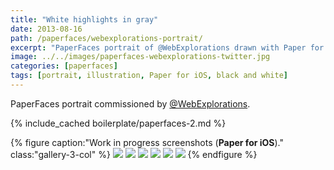 ```yaml
---
title: "White highlights in gray"
date: 2013-08-16
path: /paperfaces/webexplorations-portrait/
excerpt: "PaperFaces portrait of @WebExplorations drawn with Paper for iOS on an iPad."
image: ../../images/paperfaces-webexplorations-twitter.jpg
categories: [paperfaces]
tags: [portrait, illustration, Paper for iOS, black and white]
---
```


PaperFaces portrait commissioned by [@WebExplorations](https://twitter.com/webexplorations).

{% include_cached boilerplate/paperfaces-2.md %}

{% figure caption:"Work in progress screenshots (**Paper for iOS**)." class:"gallery-3-col" %}
[![](../../images/paperfaces-webexplorations-process-1-600.jpg)](../../images/paperfaces-webexplorations-process-1-lg.jpg)
[![](../../images/paperfaces-webexplorations-process-2-600.jpg)](../../images/paperfaces-webexplorations-process-2-lg.jpg)
[![](../../images/paperfaces-webexplorations-process-3-600.jpg)](../../images/paperfaces-webexplorations-process-3-lg.jpg)
[![](../../images/paperfaces-webexplorations-process-4-600.jpg)](../../images/paperfaces-webexplorations-process-4-lg.jpg)
[![](../../images/paperfaces-webexplorations-process-5-600.jpg)](../../images/paperfaces-webexplorations-process-5-lg.jpg)
[![](../../images/paperfaces-webexplorations-process-6-600.jpg)](../../images/paperfaces-webexplorations-process-6-lg.jpg)
{% endfigure %}

